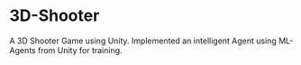 # 3D-Shooter
A 3D Shooter Game using Unity. Implemented an intelligent Agent using ML-Agents from Unity for training.
